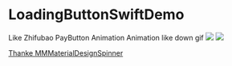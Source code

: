 # LoadingButtonSwiftDemo
Like Zhifubao PayButton Animation Animation like down gif
![ ](http://ww3.sinaimg.cn/mw690/b383e575gw1ex5pehic8pg20hs0qoth4.gif)
![ ](http://ww2.sinaimg.cn/mw690/b383e575gw1ex5pe7pp2ug20hs0qodos.gif)

[Thanke  MMMaterialDesignSpinner](https://github.com/misterwell/MMMaterialDesignSpinner)<br /> 

